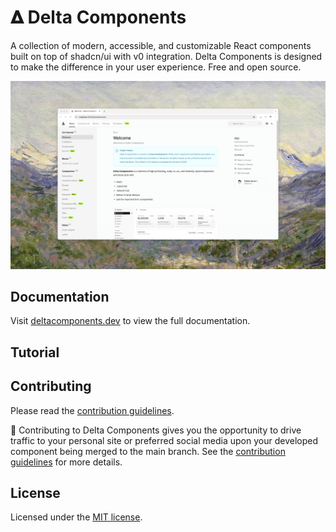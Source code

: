 # 𝚫 Delta Components

A collection of modern, accessible, and customizable React components built on top of shadcn/ui with v0 integration.
Delta Components is designed to make the difference in your user experience. Free and open source.

[![Dashboard](./public/images/delta.png)](https://deltacomponents.dev)

<!-- <video width="640" height="360" controls>
  <source src="./trailer.mp4" type="video/mp4">
  Your browser does not support the video tag.
</video> -->

## Documentation

Visit [deltacomponents.dev](https://deltacomponents.dev) to view the full documentation.

## Tutorial

<!-- <video width="640" height="360" controls>
  <source src="./tutorial.mp4" type="video/mp4">
  Your browser does not support the video tag.
</video> -->

## Contributing

Please read the [contribution guidelines](/CONTRIBUTING.md).

🎉 Contributing to Delta Components gives you the opportunity to drive traffic to your personal site or
preferred social media upon your developed component being merged to the main branch. See the [contribution guidelines](/CONTRIBUTING.md) for more details.

## License

Licensed under the [MIT license](LICENSE).
